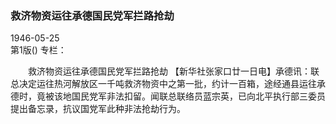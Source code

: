### 救济物资运往承德国民党军拦路抢劫  

1946-05-25  
第1版()
专栏：

　　救济物资运往承德国民党军拦路抢劫
    【新华社张家口廿一日电】承德讯：联总决定运往热河解放区一千吨救济物资中之第一批，约计一百箱，途经通县运往承德时，竟被该地国民党军非法扣留。闻联总联络员蓝宗英，已向北平执行部三委员提出备忘录，抗议国党军此种非法抢劫行为。  
